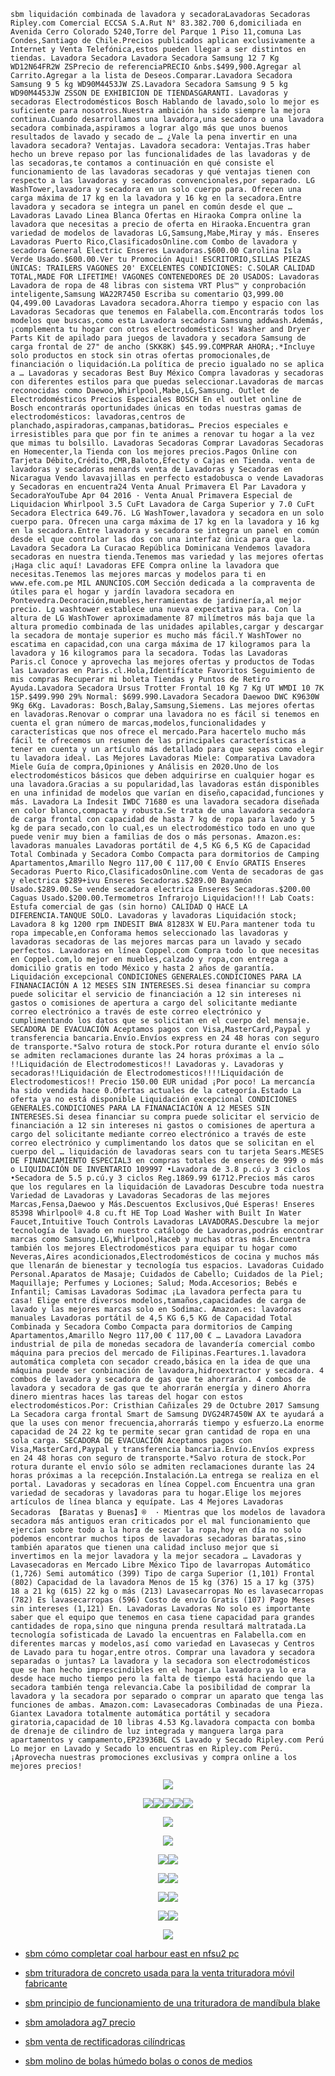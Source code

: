 
```
sbm liquidación combinada de lavadora y secadoraLavadoras Secadoras Ripley.com Comercial ECCSA S.A.Rut N° 83.382.700 6,domiciliada en Avenida Cerro Colorado 5240,Torre del Parque 1 Piso 11,comuna Las Condes,Santiago de Chile.Precios publicados aplican exclusivamente a Internet y Venta Telefónica,estos pueden llegar a ser distintos en tiendas. Lavadora Secadora Lavadora Secadora Samsung 12 7 Kg WD12N64FR2W ZSPrecio de referenciaPRECIO &nbs.$499,900.Agregar al Carrito.Agregar a la lista de Deseos.Comparar.Lavadora Secadora Samsung 9 5 kg WD90M4453JW ZS.Lavadora Secadora Samsung 9 5 kg WD90M4453JW ZSSON DE EXHIBICION DE TIENDASGARANTI. Lavadoras y secadoras Electrodomésticos Bosch Hablando de lavado,solo lo mejor es suficiente para nosotros.Nuestra ambición ha sido siempre la mejora continua.Cuando desarrollamos una lavadora,una secadora o una lavadora secadora combinada,aspiramos a lograr algo más que unos buenos resultados de lavado y secado de … ¿Vale la pena invertir en una lavadora secadora? Ventajas. Lavadora secadora: Ventajas.Tras haber hecho un breve repaso por las funcionalidades de las lavadoras y de las secadoras,te contamos a continuación en qué consiste el funcionamiento de las lavadoras secadoras y qué ventajas tienen con respecto a las lavadoras y secadoras convencionales,por separado. LG WashTower,lavadora y secadora en un solo cuerpo para. Ofrecen una carga máxima de 17 kg en la lavadora y 16 kg en la secadora.Entre lavadora y secadora se integra un panel en común desde el que … Lavadoras Lavado Linea Blanca Ofertas en Hiraoka Compra online la lavadora que necesitas a precio de oferta en Hiraoka.Encuentra gran variedad de modelos de lavadoras LG,Samsung,Mabe,Miray y más. Enseres Lavadoras Puerto Rico,ClasificadosOnline.com Combo de lavadora y secadora General Electric Enseres Lavadoras.$600.00 Carolina Isla Verde Usado.$600.00.Ver tu Promoción Aqui! ESCRITORIO,SILLAS PIEZAS ÚNICAS: TRAILERS VAGONES 20' EXCELENTES CONDICIONES: C.SOLAR CALIDAD TOTAL,MADE FOR LIFETIME! VAGONES CONTENEDORES DE 20 USADOS: Lavadoras Lavadora de ropa de 48 libras con sistema VRT Plus™ y conprobación inteligente,Samsung WA22R7450 Escriba su comentario Q3,999.00 Q4,499.00 Lavadoras Lavadora secadora.Ahorra tiempo y espacio con las Lavadoras Secadoras que tenemos en Falabella.com.Encontrarás todos los modelos que buscas,como esta Lavadora secadora Samsung addwash.Además,¡complementa tu hogar con otros electrodomésticos! Washer and Dryer Parts Kit de apilado para juegos de lavadora y secadora Samsung de carga frontal de 27" de ancho (SKK8K) $45.99.COMPRAR AHORA;.*Incluye solo productos en stock sin otras ofertas promocionales,de financiación o liquidación.La política de precio igualado no se aplica a … Lavadoras y secadoras Best Buy México Compra lavadoras y secadoras con diferentes estilos para que puedas seleccionar.Lavadoras de marcas reconocidas como Daewoo,Whirlpool,Mabe,LG,Samsung. Outlet de Electrodomésticos Precios Especiales BOSCH En el outlet online de Bosch encontrarás oportunidades únicas en todas nuestras gamas de electrodomésticos: lavadoras,centros de planchado,aspiradoras,campanas,batidoras… Precios especiales e irresistibles para que por fin te animes a renovar tu hogar a la vez que mimas tu bolsillo. Lavadoras Secadoras Comprar Lavadoras Secadoras en Homecenter,la Tienda con los mejores precios.Pagos Online con Tarjeta Débito,Crédito,CMR,Baloto,Efecty o Cajas en Tienda. venta de lavadoras y secadoras menards venta de Lavadoras y Secadoras en Nicaragua Vendo lavavajillas en perfecto estadobusca o vende Lavadoras y Secadoras en encuentra24 Venta Anual Primavera El Par Lavadora y SecadoraYouTube Apr 04 2016 · Venta Anual Primavera Especial de Liquidacion Whirlpool 3.5 CuFt Lavadora de Carga Superior y 7.0 CuFt Secadora Electrica 649.76. LG WashTower,lavadora y secadora en un solo cuerpo para. Ofrecen una carga máxima de 17 kg en la lavadora y 16 kg en la secadora.Entre lavadora y secadora se integra un panel en común desde el que controlar las dos con una interfaz única para que la. Lavadora Secadora La Curacao República Dominicana Vendemos lavadora secadoras en nuestra tienda.Tenemos mas variedad y las mejores ofertas ¡Haga clic aquí! Lavadoras EFE Compra online la lavadora que necesitas.Tenemos las mejores marcas y modelos para ti en www.efe.com.pe MIL ANUNCIOS.COM Sección dedicada a la compraventa de útiles para el hogar y jardín lavadora secadora en Pontevedra.Decoración,muebles,herramientas de jardinería,al mejor precio. Lg washtower establece una nueva expectativa para. Con la altura de LG WashTower aproximadamente 87 milímetros más baja que la altura promedio combinada de las unidades apilables,cargar y descargar la secadora de montaje superior es mucho más fácil.Y WashTower no escatima en capacidad,con una carga máxima de 17 kilogramos para la lavadora y 16 kilogramos para la secadora. Todas las Lavadoras Paris.cl Conoce y aprovecha las mejores ofertas y productos de Todas las Lavadoras en Paris.cl.Hola,Identifícate Favoritos Seguimiento de mis compras Recuperar mi boleta Tiendas y Puntos de Retiro Ayuda.Lavadora Secadora Ursus Trotter Frontal 10 Kg 7 Kg UT WMDI 10 7K 15P.$499.990 29% Normal: $699.990.Lavadora Secadora Daewoo DWC K9630W 9Kg 6Kg. Lavadoras: Bosch,Balay,Samsung,Siemens. Las mejores ofertas en lavadoras.Renovar o comprar una lavadora no es fácil si tenemos en cuenta el gran número de marcas,modelos,funcionalidades y características que nos ofrece el mercado.Para hacertelo mucho más fácil te ofrecemos un resumen de las principales características a tener en cuenta y un artículo más detallado para que sepas como elegir tu lavadora ideal. Las Mejores Lavadoras Miele: Comparativa Lavadora Miele Guía de compra,Opiniones y Análisis en 2020.Uno de los electrodomésticos básicos que deben adquirirse en cualquier hogar es una lavadora.Gracias a su popularidad,las lavadoras están disponibles en una infinidad de modelos que varían en diseño,capacidad,funciones y más. Lavadora La Indesit IWDC 71680 es una lavadora secadora diseñada en color blanco,compacta y robusta.Se trata de una lavadora secadora de carga frontal con capacidad de hasta 7 kg de ropa para lavado y 5 kg de para secado,con lo cual,es un electrodoméstico todo en uno que puede venir muy bien a familias de dos o más personas. Amazon.es: lavadoras manuales Lavadoras portátil de 4,5 KG 6,5 KG de Capacidad Total Combinada y Secadora Combo Compacta para dormitorios de Camping Apartamentos,Amarillo Negro 117,00 € 117,00 € Envío GRATIS Enseres Secadoras Puerto Rico,ClasificadosOnline.com Venta de secadoras de gas y electrica $289+ivu Enseres Secadoras.$289.00 Bayamón Usado.$289.00.Se vende secadora electrica Enseres Secadoras.$200.00 Caguas Usado.$200.00.Termometros Infrarojo Liquidacion!!! Lab Coats: Estufa comercial de gas (sin horno) CALIDAD Q HACE LA DIFERENCIA.TANQUE SOLO. Lavadoras y lavadoras Liquidación stock; Lavadora 8 kg 1200 rpm INDESIT BWA 81283X W EU.Para mantener toda tu ropa impecable,en Conforama hemos seleccionado las lavadoras y lavadoras secadoras de las mejores marcas para un lavado y secado perfectos. Lavadoras en línea Coppel.com Compra todo lo que necesitas en Coppel.com,lo mejor en muebles,calzado y ropa,con entrega a domicilio gratis en todo México y hasta 2 años de garantía. Liquidación excepcional CONDICIONES GENERALES.CONDICIONES PARA LA FINANACIACIÓN A 12 MESES SIN INTERESES.Si desea financiar su compra puede solicitar el servicio de financiación a 12 sin intereses ni gastos o comisiones de apertura a cargo del solicitante mediante correo electrónico a través de este correo electrónico y cumplimentando los datos que se solicitan en el cuerpo del mensaje. SECADORA DE EVACUACIÓN Aceptamos pagos con Visa,MasterCard,Paypal y transferencia bancaria.Envío.Envíos express en 24 48 horas con seguro de transporte.*Salvo rotura de stock.Por rotura durante el envío sólo se admiten reclamaciones durante las 24 horas próximas a la … !!Liquidación de Electrodomesticos!! Lavadoras y. Lavadoras y secadoras!!Liquidación de Electrodomesticos!!!!Liquidación de Electrodomesticos!! Precio 150.00 EUR unidad ¡Por poco! La mercancía ha sido vendida hace 0.Ofertas actuales de la categoría.Estado La oferta ya no está disponible Liquidación excepcional CONDICIONES GENERALES.CONDICIONES PARA LA FINANACIACIÓN A 12 MESES SIN INTERESES.Si desea financiar su compra puede solicitar el servicio de financiación a 12 sin intereses ni gastos o comisiones de apertura a cargo del solicitante mediante correo electrónico a través de este correo electrónico y cumplimentando los datos que se solicitan en el cuerpo del … liquidación de lavadoras sears con tu tarjeta Sears.MESES DE FINANCIAMIENTO ESPECIAL3 en compras totales de enseres de 999 o más o LIQUIDACIÓN DE INVENTARIO 109997 •Lavadora de 3.8 p.cú.y 3 ciclos •Secadora de 5.5 p.cú.y 3 ciclos Reg.1869.99 61712.Precios más caros que los regulares en la liquidación de Lavadoras Descubre toda nuestra Variedad de Lavadoras y Lavadoras Secadoras de las mejores Marcas,Fensa,Daewoo y Más.Descuentos Exclusivos,Qué Esperas! Enseres 85398 Whirlpool® 4.8 cu.ft HE Top Load Washer with Built In Water Faucet,Intuitive Touch Controls Lavadoras LAVADORAS.Descubre la mejor tecnología de lavado en nuestro catálogo de Lavadoras,podrás encontrar marcas como Samsung.LG,Whirlpool,Haceb y muchas otras más.Encuentra también los mejores Electrodomésticos para equipar tu hogar como Neveras,Aires acondicionados,Electrodomésticos de cocina y muchos más que llenarán de bienestar y tecnología tus espacios. Lavadoras Cuidado Personal.Aparatos de Masaje; Cuidados de Cabello; Cuidados de la Piel; Maquillaje; Perfumes y Lociones; Salud; Moda.Accesorios; Bebés e Infantil; Camisas Lavadoras Sodimac ¡La lavadora perfecta para tu casa! Elige entre diversos modelos,tamaños,capacidades de carga de lavado y las mejores marcas solo en Sodimac. Amazon.es: lavadoras manuales Lavadoras portátil de 4,5 KG 6,5 KG de Capacidad Total Combinada y Secadora Combo Compacta para dormitorios de Camping Apartamentos,Amarillo Negro 117,00 € 117,00 € … Lavadora Lavadora industrial de pila de monedas secadora de lavandería comercial combo máquina para precios del mercado de Filipinas.Feartures.1.lavadora automática completa con secador creado,básica en la idea de que una máquina puede ser conbinación de lavadora,hidroextractor y secadora. 4 combos de lavadora y secadora de gas que te ahorrarán. 4 combos de lavadora y secadora de gas que te ahorrarán energía y dinero Ahorra dinero mientras haces las tareas del hogar con estos electrodomésticos.Por: Cristhian Cañizales 29 de Octubre 2017 Samsung La Secadora carga frontal Smart de Samsung DVG24R7450W AX te ayudará a que la uses con menor frecuencia,ahorrarás tiempo y esfuerzo.La enorme capacidad de 24 22 kg te permite secar gran cantidad de ropa en una sola carga. SECADORA DE EVACUACIÓN Aceptamos pagos con Visa,MasterCard,Paypal y transferencia bancaria.Envío.Envíos express en 24 48 horas con seguro de transporte.*Salvo rotura de stock.Por rotura durante el envío sólo se admiten reclamaciones durante las 24 horas próximas a la recepción.Instalación.La entrega se realiza en el portal. Lavadoras y secadoras en línea Coppel.com Encuentra una gran variedad de secadoras y lavadoras para tu hogar.Elige los mejores artículos de línea blanca y equípate. Las 4 Mejores Lavadoras Secadoras 【Baratas y Buenas】®  · Mientras que los modelos de lavadora secadora más antiguos eran criticados por el mal funcionamiento que ejercían sobre todo a la hora de secar la ropa,hoy en día no solo podemos encontrar muchos tipos de lavadoras secadoras baratas,sino también aparatos que tienen una calidad incluso mejor que si invertimos en la mejor lavadora y la mejor secadora … Lavadoras y Lavasecadoras en Mercado Libre México Tipo de lavarropas Automático (1,726) Semi automático (399) Tipo de carga Superior (1,101) Frontal (802) Capacidad de la lavadora Menos de 15 kg (376) 15 a 17 kg (375) 18 a 21 kg (615) 22 kg o más (213) Lavasecarropas No es lavasecarropas (782) Es lavasecarropas (596) Costo de envío Gratis (107) Pago Meses sin intereses (1,121) En. Lavadoras Lavadoras No solo es importante saber que el equipo que tenemos en casa tiene capacidad para grandes cantidades de ropa,sino que ninguna prenda resultará maltratada.La tecnología sofisticada de Lavado la encuentras en Falabella.com en diferentes marcas y modelos,así como variedad en Lavasecas y Centros de Lavado para tu hogar,entre otros. Comprar una lavadora y secadora separadas o juntas? La lavadora y la secadora son electrodomésticos que se han hecho imprescindibles en el hogar.La lavadora ya lo era desde hace mucho tiempo pero la falta de tiempo está haciendo que la secadora también tenga relevancia.Cabe la posibilidad de comprar la lavadora y la secadora por separado o comprar un aparato que tenga las funciones de ambas. Amazon.com: Lavasecadoras Combinadas de una Pieza. Giantex Lavadora totalmente automática portátil y secadora giratoria,capacidad de 10 libras 4.53 Kg.lavadora compacta con bomba de drenaje de cilindro de luz integrada y manguera larga para apartamentos y campamento,EP23936BL CS Lavado y Secado Ripley.com Perú Lo mejor en Lavado y Secado lo encuentras en Ripley.com Perú.¡Aprovecha nuestras promociones exclusivas y compra online a los mejores precios! 
```

<div align="center">

<a href="https://es-crusher.shibang-china.com/github&k=sbm+liquidaci%C3%B3n+combinada+de+lavadora+y+secadora"><img src="https://static.shibang-china.com/es/crusher/logo.jpg"></a>

<a href="https://es-crusher.shibang-china.com/github&k=sbm+liquidaci%C3%B3n+combinada+de+lavadora+y+secadora"><img src="https://static.shibang-china.com/es/crusher/index.jpg"></a><a href="https://es-crusher.shibang-china.com/material.htmlgithub&k=sbm+liquidaci%C3%B3n+combinada+de+lavadora+y+secadora"><img src="https://static.shibang-china.com/es/crusher/material.jpg"></a><a href="https://es-crusher.shibang-china.com/application.htmlgithub&k=sbm+liquidaci%C3%B3n+combinada+de+lavadora+y+secadora"><img src="https://static.shibang-china.com/es/crusher/application.jpg"></a><a href="https://es-crusher.shibang-china.com/aboutus.htmlgithub&k=sbm+liquidaci%C3%B3n+combinada+de+lavadora+y+secadora"><img src="https://static.shibang-china.com/es/crusher/aboutus.jpg"></a><a href="https://es-crusher.shibang-china.com/contact.htmlgithub&k=sbm+liquidaci%C3%B3n+combinada+de+lavadora+y+secadora"><img src="https://static.shibang-china.com/es/crusher/contact.jpg"></a>

<a href="https://es-crusher.shibang-china.com/github&k=sbm+liquidaci%C3%B3n+combinada+de+lavadora+y+secadora"><img src="https://static.shibang-china.com/es/crusher/banner.jpg"></a>

<a href="https://swt.shibang-china.com/github&k=sbm+liquidaci%C3%B3n+combinada+de+lavadora+y+secadora"><img src="https://static.shibang-china.com/es/crusher/text.jpg"></a>

<a href="https://swt.shibang-china.com/github&k=sbm+liquidaci%C3%B3n+combinada+de+lavadora+y+secadora"><img src="https://static.shibang-china.com/es/crusher/chat.jpg"></a><a href="https://es-crusher.shibang-china.com/contact.htmlgithub&k=sbm+liquidaci%C3%B3n+combinada+de+lavadora+y+secadora"><img src="https://static.shibang-china.com/es/crusher/message.jpg"></a>

<a href="https://es-crusher.shibang-china.com/products/pe.htmlgithub&k=sbm+liquidaci%C3%B3n+combinada+de+lavadora+y+secadora"><img src="https://static.shibang-china.com/es/crusher/pe.jpg"></a><a href="https://es-crusher.shibang-china.com/products/pf.htmlgithub&k=sbm+liquidaci%C3%B3n+combinada+de+lavadora+y+secadora"><img src="https://static.shibang-china.com/es/crusher/pf.jpg"></a>

<a href="https://es-crusher.shibang-china.com/products/hpt.htmlgithub&k=sbm+liquidaci%C3%B3n+combinada+de+lavadora+y+secadora"><img src="https://static.shibang-china.com/es/crusher/hpt.jpg"></a><a href="https://es-crusher.shibang-china.com/products/vsi.htmlgithub&k=sbm+liquidaci%C3%B3n+combinada+de+lavadora+y+secadora"><img src="https://static.shibang-china.com/es/crusher/vsi.jpg"></a>

<a href="https://es-crusher.shibang-china.com/products/klv.htmlgithub&k=sbm+liquidaci%C3%B3n+combinada+de+lavadora+y+secadora"><img src="https://static.shibang-china.com/es/crusher/klv.jpg"></a><a href="https://es-crusher.shibang-china.com/products/portable.htmlgithub&k=sbm+liquidaci%C3%B3n+combinada+de+lavadora+y+secadora"><img src="https://static.shibang-china.com/es/crusher/portable.jpg"></a>

<a href="https://swt.shibang-china.com/github&k=sbm+liquidaci%C3%B3n+combinada+de+lavadora+y+secadora"><img src="https://static.shibang-china.com/es/crusher/case.jpg"></a>

</div>


* [sbm cómo completar coal harbour east en nfsu2 pc](sbm%20c%C3%B3mo%20completar%20coal%20harbour%20east%20en%20nfsu2%20pc.md)

* [sbm trituradora de concreto usada para la venta trituradora móvil fabricante](sbm%20trituradora%20de%20concreto%20usada%20para%20la%20venta%20trituradora%20m%C3%B3vil%20fabricante.md)

* [sbm principio de funcionamiento de una trituradora de mandíbula blake](sbm%20principio%20de%20funcionamiento%20de%20una%20trituradora%20de%20mand%C3%ADbula%20blake.md)

* [sbm amoladora ag7 precio](sbm%20amoladora%20ag7%20precio.md)

* [sbm venta de rectificadoras cilíndricas](sbm%20venta%20de%20rectificadoras%20cil%C3%ADndricas.md)

* [sbm molino de bolas húmedo bolas o conos de medios](sbm%20molino%20de%20bolas%20h%C3%BAmedo%20bolas%20o%20conos%20de%20medios.md)